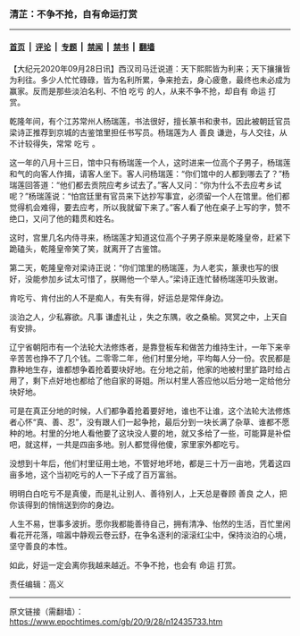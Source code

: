 ### 清芷：不争不抢，自有命运打赏

---

#### [首页](../../../..?n12435733) &nbsp;|&nbsp; [评论](../../../../../epoch-comment?n12435733) &nbsp;|&nbsp; [专题](../../../../../epoch-special?n12435733) &nbsp;|&nbsp; [禁闻](../../../../../epoch-news?n12435733) &nbsp;|&nbsp; [禁书](../../../../../books?n12435733) &nbsp;|&nbsp; [翻墙](https://github.com/gfw-breaker/nogfw/blob/master/README.md?n12435733)


<div class="post_content" id="artbody" itemprop="articleBody">
 <!-- article content begin -->
 <p>
  【大纪元2020年09月28日讯】西汉司马迁说道：天下熙熙皆为利来；天下攘攘皆为利往。多少人忙忙碌碌，皆为名利所累，争来抢去，身心疲惫，最终也未必成为赢家。反而是那些淡泊名利、不怕
  <ok href="https://www.epochtimes.com/gb/tag/%E5%90%83%E4%BA%8F.html">
   吃亏
  </ok>
  的人，从来不争不抢，却自有
  <ok href="https://www.epochtimes.com/gb/tag/%E5%91%BD%E8%BF%90.html">
   命运
  </ok>
  打赏。
 </p>
 <p>
  乾隆年间，有个江苏常州人杨瑞莲，书法很好，擅长篆书和隶书，因此被朝廷官员梁诗正推荐到京城的古鉴馆里担任书写员。杨瑞莲为人
  <ok href="https://www.epochtimes.com/gb/tag/%E5%96%84%E8%89%AF.html">
   善良
  </ok>
  谦逊，与人交往，从不计较得失，常常
  <ok href="https://www.epochtimes.com/gb/tag/%E5%90%83%E4%BA%8F.html">
   吃亏
  </ok>
  。
 </p>
 <p>
  这一年的八月十三日，馆中只有杨瑞莲一个人，这时进来一位高个子男子，杨瑞莲和气的向客人作揖，请客人坐下。客人问杨瑞莲：“你们馆中的人都到哪去了？”杨瑞莲回答道：“他们都去贡院应考乡试去了。”客人又问：“你为什么不去应考乡试呢？”杨瑞莲说：“怕宫廷里有官员来下达抄写事宜，必须留一个人在馆里。他们都觉得机会难得，要去应考，所以我就留下来了。”客人看了他在桌子上写的字，赞不绝口，又问了他的籍贯和姓名。
 </p>
 <p>
  这时，宫里几名内侍寻来，杨瑞莲才知道这位高个子男子原来是乾隆皇帝，赶紧下跪磕头，乾隆皇帝笑了笑，就离开了古鉴馆。
 </p>
 <p>
  第二天，乾隆皇帝对梁诗正说：“你们馆里的杨瑞莲，为人老实，篆隶也写的很好，没能参加乡试太可惜了，朕赐他一个举人。”梁诗正连忙替杨瑞莲叩头致谢。
 </p>
 <p>
  肯吃亏、肯付出的人不是痴人，有失有得，好运总是常伴身边。
 </p>
 <p>
  淡泊之人，少私寡欲。凡事
  <ok href="https://www.epochtimes.com/gb/tag/%E8%B0%A6%E8%99%9A%E7%A4%BC%E8%AE%A9.html">
   谦虚礼让
  </ok>
  ，失之东隅，收之桑榆。冥冥之中，上天自有安排。
 </p>
 <p>
  辽宁省朝阳市有一个法轮大法修炼者，是靠登板车和做苦力维持生计，一年下来辛辛苦苦也挣不了几个钱。二零零二年，他们村里分地，平均每人分一份。农民都是靠种地生存，谁都想争着抢着要块好地。在分地之前，他家的地被村里扩路时给占用了，剩下点好地也都给了他自家的哥姐。所以村里人答应他以后分地一定给他分块好地。
 </p>
 <p>
  可是在真正分地的时候，人们都争着抢着要好地，谁也不让谁，这个法轮大法修炼者心怀“真、善、忍”，没有跟人们一起争抢，最后分到一块长满了杂草、谁都不愿种的地。村里的分地人看他要了这块没人要的地，就又多给了一些，可能算是补偿吧，就这样，一共是四亩多地。别人都觉得他傻，家里家外都吃亏。
 </p>
 <p>
  没想到十年后，他们村里征用土地，不管好地坏地，都是三十万一亩地，凭着这四亩多地，这个当初吃亏的人一下子成了百万富翁。
 </p>
 <p>
  明明白白吃亏不是真傻，而是礼让别人、善待别人，上天总是眷顾
  <ok href="https://www.epochtimes.com/gb/tag/%E5%96%84%E8%89%AF.html">
   善良
  </ok>
  之人，把你该得到的悄悄送到你的身边。
 </p>
 <p>
  人生不易，世事多波折。愿你我都能善待自己，拥有清净、怡然的生活，百忙里闲看花开花落，喧嚣中静观云卷云舒，在争名逐利的滚滚红尘中，保持淡泊的心境，坚守善良的本性。
 </p>
 <p>
  如此，好运一定会离你我越来越近。不争不抢，也会有
  <ok href="https://www.epochtimes.com/gb/tag/%E5%91%BD%E8%BF%90.html">
   命运
  </ok>
  打赏。
 </p>
 <p>
  责任编辑：高义
 </p>
 <!-- article content end -->
 <div id="below_article_ad">
 </div>
</div>


---

原文链接（需翻墙）：https://www.epochtimes.com/gb/20/9/28/n12435733.htm